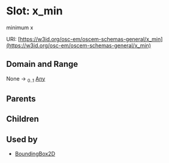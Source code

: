 
# Slot: x_min

minimum x

URI: [https://w3id.org/osc-em/oscem-schemas-general/x_min](https://w3id.org/osc-em/oscem-schemas-general/x_min)


## Domain and Range

None &#8594;  <sub>0..1</sub> [Any](Any.md)

## Parents


## Children


## Used by

 * [BoundingBox2D](BoundingBox2D.md)
